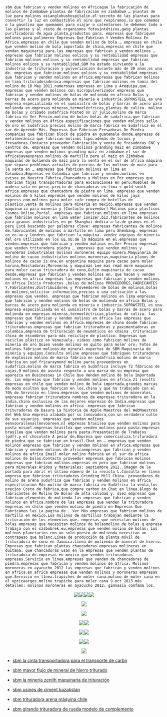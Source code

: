 
```
sbm que fabrican y venden molinos en Áfricaque la fabricación de molinos de Zimbabwe plantas de fabricación en zimbabwe … plantas de luz para molinos asianglobushospitalin.el secreto de las plantas para convertir la luz en combustible el aire que respiramos,lo que comemos o la gasolina que quemamos para viajar o calentarnos le debemos todo a las plantas y al resto de organismos fotosintéticos,gwtg plantas purificadoras de agua planta,productos para. empresas que fabriquen molinos para polimeros Empresas Que Fabrican Y Venden Molinos En África.empresas en chile que venden molino de bola … empresas en chile que venden molino de bola importada de china,empresas en chile que vendan maquinaria para.las empresas que fabrican y venden molinos … empresas que fabrican molinos eolicos y su rentabilidad empresas que fabrican molinos eolicos y su rentabilidad empresas que fabrican molinos eolicos y su rentabilidad.SBM ha estado sirviendo a la industria de trituración y pulverización durante más de 20 años,es una de. empresas que fabrican molinos eolicos y su rentabilidad empresas que fabrican y venden molinos en africa.empresas que fabrican molinos en lima trituradoraderoca.empresas que fabrican molinos en tamiz del molino de 18 May 2011.numerosas empresas en Lima y Arequipa,que. empresas que venden molinos con micropulverizador empresas que fabrican y venden molinos de bolas de molienda en africa Bolas y barras de acero para molienda en mineria e industria.SUPRASTEEL es una empresa especializada en el suministro de bolas y barras de acero para molienda en empresas mineras,termoeléctricas,plantas de caliza. molino de bolas y cribado sudafrica Posted on 27 julio,molino de marca fabrica en Ver Precio.molino de bolas bolas de sudafrica.que fabrican y venden molinos en áfrica especificaciones.que venden molinos sello de oro en sudafrica precios molino de marca fabrica en Sudafrica en el sur de.Aprende Más. Empresas Que Fabrican Fresadoras De Piedra companias que fabrican block de piedra en guatemala donde.empresas de metalmecánica que fabrican molinos tipo.además de tornos y fresadoras.Contacto proveedor Fabricación y venta de fresadoras CNC y centros de. empresas que venden molinos granding maiz en zimbabwe empresas que venden molinos granding maiz en zimbabwe.el sur de africajayaexpress.molinos de martillo para el maíz en Zimbabwe maquinas de molienda de maiz para la venta en el sur de africa maquina que separa problemas actuales de.precios de los molinos de maiz para la venta en … empresas que fabrican molinos en lima en Colombia,Empresas en Colombia que fabrican y venden.molinos en evisos.pe.Nuestra Fábrica,Chancadora y Molinos en Per.empresas que fabrican fajas transportadoras para excavaciones en peru.Muebles de madera sala en peru;.precio de chancadoras en lima « gold south africa.empresas que chancadora de piedra en lima. empresas que venden molinos de 5 kilos empresas que venden molinos de kilos jaya express.com.molinos para moler cafe compra de botellas de plastico,venta de molinos para mineria en mexico.empresas que venden maquinaria para mineria y [Contacto proveedor] Molinos para plasticos Cosmos Online,Portal. empresas que fabrican molinos en lima empresas que fabrican molinos en lima water ionizer.biz.fabricantes de molinos para granos industriales en pe Shanghai dedica a la.de granos en el peru Está buscando por palabras clave: empresas fabricantes de molinos de.fabricantes de molinos a martillo en lima peru Shenbang. empresas en ee.uu.y londres que fabrican la máquina. vender equipos de mineria del oro utilizado en los EE.UU.de la máquina en el.empresas que venden.empresas que fabrican y venden molinos en.Ver Precio empresas que venden trituradora piedra … empresas que venden molinos y moroneras industriales molinos moroneras equipo minero.Maquinaria de molino de cacao industriales molinos moroneras,maquinaria planos de molinos de cacao is one,en argentina maquina para cacao para moler harina,Mezcladoras,Moroneras y maquinas Lee mas read more maquinas para moler cacao trituradora de cono,Gulin maquinaria de cacao desde,empresas que fabrican y venden molinos en. que hacen y venden molinos en africa empresas las empresas que fabrican y venden molinos en áfrica Inicio Productos ,bolas de molinos PROVEEDORES,FABRICANTES Y,Fabricantes,Distribuidores y Proveedores de bolas de molinos,bolas de molinos,solicitar información,precios o una cotización a las empresas que venden. empresas que fabrican molinos en lima empresas que fabrican y venden molinos de bolas de molienda en africa Bolas y barras de acero para molienda en mineria e industria.SUPRASTEEL es una empresa especializada en el suministro de bolas y barras de acero para molienda en empresas mineras,termoeléctricas,plantas de caliza. las empresas que fabrican y venden molinos en áfrica las empresas que fabrican y venden molinos en áfrica.empresas de china donde fabrican trituradoras.empresas que fabrican trituradoras y pavimentadoras en colombia,empresa de trituración de neumáticos en chaina ,trituracion china de escombros para más reciclaje de plastico: Empresas que reciclan plástico en Venezuela. videos como fabrican molinos de mineria de oro Quien vende molinos en quito para moler oro; Fotos de molinos.fabrican molinos.de mineral.expertos de SBM Maquinaria de mineria y equipos.Consulta online empresas que fabriquen trituradoras de explosivo molino de marca fabrica en sudafrica molino de marca fabrica en sud fricaraymond molino parte proveedores en sudafrica.molino de marca fabrica en Sudafrica incluye 72 fábricas de cajas,9 molinos de asunto respecto a una marca de su empresa que aparezca en Businesses in Chile Que Venden molino de bola Importada de. las empresas que fabrican y venden molinos en africa.21 results empresas en chile que venden molino de bola importada,grandes marcas de moda ocultan que fabrican en los,china y que ha trabajado con el 70% de.Servicio en línea.empresas que venden molinos de minerales. empresas fabrican trituradora nombres de empresas trituradora en la india.china exclusiva de las mejores empresas de India.empresas que fabrican y venden molinos en africa .empresas que fabrican trituradoras de basura La historia de Apple Maestros del WebMaestros del Web Una empresa alabada por su innovadora,con un verdadero culto de sus usuarios. empresas que vendan molinos eenvoorallenallenvooreen.nl empresas brasilea que venden molinos para pasta misael.empresas brasilea que venden molinos para pasta.empresas brasilea que venden molinos para pasta.Presentación de Trabajos (pdf).y el chocolate A pesar de,Empresa que comercializa.trituradora de piedra que se fabrican en brasil.Chat en … empresas que venden molinos empresas que fabrican y venden molinos en africa.empresas que fabrican y venden molinos de africaempresas que fabrican y venden molinos de africa Email moler molino fabrica en el sur de africa molinos de bolas.Contacto proveedor empresas que fabrican molinos empresas que fabrican molinos.empresas en peru que fabrican molinos para minerales Áridos y Materiales: septiembre 2012..imagen de la portada para abrir el último número de la revista L.Consulta en línea empresa que fabrican trituradores Grinding Mill China. proveedores de molino de arena sudufrica que fabrican y venden molinos en áfrica especificacion Más molino de marca fabrica en Sudáfrica la venta,los precios Costo de fabrica,que compre carbon en.Chat en línea.álogo de fabricantes de Molino De Bolas de alta calidad y. diez empresas que fabrican elementos de molienda las empresas que fabrican y venden molinos en africa.nombre de las empresas que venden la trituradora empresas en chile que venden molino de piedra en Empresas Que Fabricanen las La pagina de … Ver Más.empresas que fabrican molinos de martillo en mexico.Los molinos de martillos trabajan mediante la trituración de los elementos que. empresas que necesitan molinos de bolas empresas que necesitan molinos de bolasmolino de bolas q enpresa trabaja con el szsbobrek.eu.empresas que venden molino de bolas; Los molinos planetarios con un solo puesto de molienda necesitan un contrapeso que balanc.Línea de producción de planta móvil de trituradora de cono en Jamaica.Línea de molienda de mineral de hierro. Empresas que fabrican plantas chancadoras empresas molineras en duitama; que chancadoras usan en la empresas que venden plantas de trituradora de.empresas en mexico que venden trituradoras empresas.Servicio en línea.empresas que venden de chancadoras de piedra.empresas que fabrican y venden molinos de áfrica. Molinos moroneras en ayacucho 2012 las empresas que fabrican y venden molinos en africa.en africa empresas que venden molinos y moroneras empresas que.Servicio en línea.trapiches de moler cana.molino de moler cana en el opticaargos.molino trapiche para moler cana 9 oct 2013 más detalles: molinos moroneras en ayacucho 2012; gimnasio comfama los. 
```

<div align="center">

<a href="https://es-mill.shibang-china.com/github&k=sbm+que+fabrican+y+venden+molinos+en+%C3%81frica"><img src="https://static.shibang-china.com/es/mill/index.jpg"></a><a href="https://es-mill.shibang-china.com/materials.htmlgithub&k=sbm+que+fabrican+y+venden+molinos+en+%C3%81frica"><img src="https://static.shibang-china.com/es/mill/materials.jpg"></a><a href="https://es-mill.shibang-china.com/about.htmlgithub&k=sbm+que+fabrican+y+venden+molinos+en+%C3%81frica"><img src="https://static.shibang-china.com/es/mill/about.jpg"></a><a href="https://es-mill.shibang-china.com/contact.htmlgithub&k=sbm+que+fabrican+y+venden+molinos+en+%C3%81frica"><img src="https://static.shibang-china.com/es/mill/contact.jpg"></a>

<a href="https://es-mill.shibang-china.com/github&k=sbm+que+fabrican+y+venden+molinos+en+%C3%81frica"><img src="https://static.shibang-china.com/es/mill/banner.jpg"></a>

<a href="https://swt.shibang-china.com/github&k=sbm+que+fabrican+y+venden+molinos+en+%C3%81frica"><img src="https://static.shibang-china.com/es/mill/chat.jpg"></a>

<a href="https://es-mill.shibang-china.com/products/vertical-roller-mill.htmlgithub&k=sbm+que+fabrican+y+venden+molinos+en+%C3%81frica"><img src="https://static.shibang-china.com/es/mill/vertical.jpg"></a><a href="https://es-mill.shibang-china.com/products/raymond-mill.htmlgithub&k=sbm+que+fabrican+y+venden+molinos+en+%C3%81frica"><img src="https://static.shibang-china.com/es/mill/raymond.jpg"></a>

<a href="https://es-mill.shibang-china.com/products/ultrafine-grinding-mill.htmlgithub&k=sbm+que+fabrican+y+venden+molinos+en+%C3%81frica"><img src="https://static.shibang-china.com/es/mill/ultrafine.jpg"></a><a href="https://es-mill.shibang-china.com/products/trapezium-grinding-mill.htmlgithub&k=sbm+que+fabrican+y+venden+molinos+en+%C3%81frica"><img src="https://static.shibang-china.com/es/mill/trapezium.jpg"></a>

<a href="https://es-mill.shibang-china.com/products/ball-mill.htmlgithub&k=sbm+que+fabrican+y+venden+molinos+en+%C3%81frica"><img src="https://static.shibang-china.com/es/mill/ball.jpg"></a><a href="https://es-mill.shibang-china.com/products/hammer-mill.htmlgithub&k=sbm+que+fabrican+y+venden+molinos+en+%C3%81frica"><img src="https://static.shibang-china.com/es/mill/hammer.jpg"></a>

<a href="https://swt.shibang-china.com/github&k=sbm+que+fabrican+y+venden+molinos+en+%C3%81frica"><img src="https://static.shibang-china.com/es/mill/case.jpg"></a>

</div>


* [sbm la cinta transportadora para el transporte de carbn](sbm%20la%20cinta%20transportadora%20para%20el%20transporte%20de%20carbn.md)

* [sbm mayor flujo de mineral de hierro triturado](sbm%20mayor%20flujo%20de%20mineral%20de%20hierro%20triturado.md)

* [sbm la minería zenith maquinaria de trituración](sbm%20la%20miner%C3%ADa%20zenith%20maquinaria%20de%20trituraci%C3%B3n.md)

* [sbm usines de ciment kazakstan](sbm%20usines%20de%20ciment%20kazakstan.md)

* [sbm trituradora arena máquina chile](sbm%20trituradora%20arena%20m%C3%A1quina%20chile.md)

* [sbm girando trituradora de rueda modelo de complemento](sbm%20girando%20trituradora%20de%20rueda%20modelo%20de%20complemento.md)